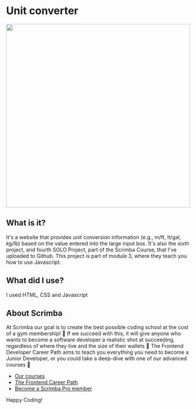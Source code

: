 # Unit converter
<img style="text-align:center" src="https://github.com/AlexMakowiecki/unit-converter/assets/122258496/b850091f-3650-4658-aeff-b1c18d2847a7" width="500"/>

## What is it? 
It's a website that provides unit conversion information (e.g., m/ft, lt/gal, kg/lb) based on the value entered into the large input box.
It's also the sixth project, and fourth SOLO Project, part of the Scrimba Course, that I've uploaded to Github. This project is part of module 3, where they teach you how to use Javascript.
## What did I use?
I used HTML, CSS and Javascript
## About Scrimba

At Scrimba our goal is to create the best possible coding school at the cost of a gym membership! 💜
If we succeed with this, it will give anyone who wants to become a software developer a realistic shot at succeeding, regardless of where they live and the size of their wallets 🎉
The Frontend Developer Career Path aims to teach you everything you need to become a Junior Developer, or you could take a deep-dive with one of our advanced courses 🚀

- [Our courses](https://scrimba.com/allcourses)
- [The Frontend Career Path](https://scrimba.com/learn/frontend)
- [Become a Scrimba Pro member](https://scrimba.com/pricing)

Happy Coding!
